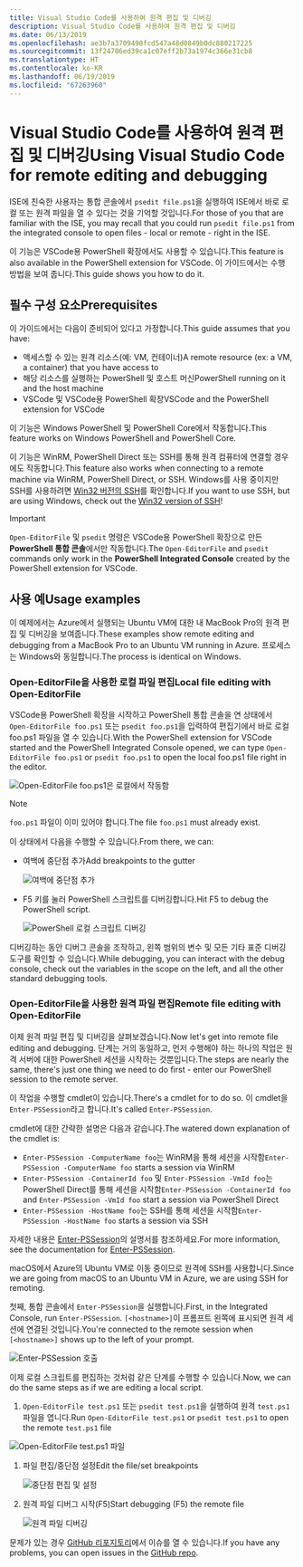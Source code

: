 ```yaml
---
title: Visual Studio Code를 사용하여 원격 편집 및 디버깅
description: Visual Studio Code를 사용하여 원격 편집 및 디버깅
ms.date: 06/13/2019
ms.openlocfilehash: ae3b7a3709498fcd547a48d0849b0dc880217225
ms.sourcegitcommit: 13f24786ed39ca1c07eff2b73a1974c366e31cb8
ms.translationtype: HT
ms.contentlocale: ko-KR
ms.lasthandoff: 06/19/2019
ms.locfileid: "67263960"
---
```

# <a name="using-visual-studio-code-for-remote-editing-and-debugging"></a><span data-ttu-id="a3aa7-103">Visual Studio Code를 사용하여 원격 편집 및 디버깅</span><span class="sxs-lookup"><span data-stu-id="a3aa7-103">Using Visual Studio Code for remote editing and debugging</span></span>

<span data-ttu-id="a3aa7-104">ISE에 친숙한 사용자는 통합 콘솔에서 `psedit file.ps1`을 실행하여 ISE에서 바로 로컬 또는 원격 파일을 열 수 있다는 것을 기억할 것입니다.</span><span class="sxs-lookup"><span data-stu-id="a3aa7-104">For those of you that are familiar with the ISE, you may recall that you could run `psedit file.ps1` from the integrated console to open files - local or remote - right in the ISE.</span></span>

<span data-ttu-id="a3aa7-105">이 기능은 VSCode용 PowerShell 확장에서도 사용할 수 있습니다.</span><span class="sxs-lookup"><span data-stu-id="a3aa7-105">This feature is also available in the PowerShell extension for VSCode.</span></span> <span data-ttu-id="a3aa7-106">이 가이드에서는 수행 방법을 보여 줍니다.</span><span class="sxs-lookup"><span data-stu-id="a3aa7-106">This guide shows you how to do it.</span></span>

## <a name="prerequisites"></a><span data-ttu-id="a3aa7-107">필수 구성 요소</span><span class="sxs-lookup"><span data-stu-id="a3aa7-107">Prerequisites</span></span>

<span data-ttu-id="a3aa7-108">이 가이드에서는 다음이 준비되어 있다고 가정합니다.</span><span class="sxs-lookup"><span data-stu-id="a3aa7-108">This guide assumes that you have:</span></span>

- <span data-ttu-id="a3aa7-109">액세스할 수 있는 원격 리소스(예: VM, 컨테이너)</span><span class="sxs-lookup"><span data-stu-id="a3aa7-109">A remote resource (ex: a VM, a container) that you have access to</span></span>
- <span data-ttu-id="a3aa7-110">해당 리소스를 실행하는 PowerShell 및 호스트 머신</span><span class="sxs-lookup"><span data-stu-id="a3aa7-110">PowerShell running on it and the host machine</span></span>
- <span data-ttu-id="a3aa7-111">VSCode 및 VSCode용 PowerShell 확장</span><span class="sxs-lookup"><span data-stu-id="a3aa7-111">VSCode and the PowerShell extension for VSCode</span></span>

<span data-ttu-id="a3aa7-112">이 기능은 Windows PowerShell 및 PowerShell Core에서 작동합니다.</span><span class="sxs-lookup"><span data-stu-id="a3aa7-112">This feature works on Windows PowerShell and PowerShell Core.</span></span>

<span data-ttu-id="a3aa7-113">이 기능은 WinRM, PowerShell Direct 또는 SSH를 통해 원격 컴퓨터에 연결할 경우에도 작동합니다.</span><span class="sxs-lookup"><span data-stu-id="a3aa7-113">This feature also works when connecting to a remote machine via WinRM, PowerShell Direct, or SSH.</span></span> <span data-ttu-id="a3aa7-114">Windows를 사용 중이지만 SSH를 사용하려면 [Win32 버전의 SSH](https://github.com/PowerShell/Win32-OpenSSH)를 확인합니다.</span><span class="sxs-lookup"><span data-stu-id="a3aa7-114">If you want to use SSH, but are using Windows, check out the [Win32 version of SSH](https://github.com/PowerShell/Win32-OpenSSH)!</span></span>

> [!IMPORTANT]
> <span data-ttu-id="a3aa7-115">`Open-EditorFile` 및 `psedit` 명령은 VSCode용 PowerShell 확장으로 만든 **PowerShell 통합 콘솔**에서만 작동합니다.</span><span class="sxs-lookup"><span data-stu-id="a3aa7-115">The `Open-EditorFile` and `psedit` commands only work in the **PowerShell Integrated Console** created by the PowerShell extension for VSCode.</span></span>

## <a name="usage-examples"></a><span data-ttu-id="a3aa7-116">사용 예</span><span class="sxs-lookup"><span data-stu-id="a3aa7-116">Usage examples</span></span>

<span data-ttu-id="a3aa7-117">이 예제에서는 Azure에서 실행되는 Ubuntu VM에 대한 내 MacBook Pro의 원격 편집 및 디버깅을 보여줍니다.</span><span class="sxs-lookup"><span data-stu-id="a3aa7-117">These examples show remote editing and debugging from a MacBook Pro to an Ubuntu VM running in Azure.</span></span> <span data-ttu-id="a3aa7-118">프로세스는 Windows와 동일합니다.</span><span class="sxs-lookup"><span data-stu-id="a3aa7-118">The process is identical on Windows.</span></span>

### <a name="local-file-editing-with-open-editorfile"></a><span data-ttu-id="a3aa7-119">Open-EditorFile을 사용한 로컬 파일 편집</span><span class="sxs-lookup"><span data-stu-id="a3aa7-119">Local file editing with Open-EditorFile</span></span>

<span data-ttu-id="a3aa7-120">VSCode용 PowerShell 확장을 시작하고 PowerShell 통합 콘솔을 연 상태에서 `Open-EditorFile foo.ps1` 또는 `psedit foo.ps1`을 입력하여 편집기에서 바로 로컬 foo.ps1 파일을 열 수 있습니다.</span><span class="sxs-lookup"><span data-stu-id="a3aa7-120">With the PowerShell extension for VSCode started and the PowerShell Integrated Console opened, we can type `Open-EditorFile foo.ps1` or `psedit foo.ps1` to open the local foo.ps1 file right in the editor.</span></span>

![Open-EditorFile foo.ps1은 로컬에서 작동함](images/Using-VSCode-for-Remote-Editing-and-Debugging/1-open-local-file.png)

>[!NOTE]
> <span data-ttu-id="a3aa7-122">`foo.ps1` 파일이 이미 있어야 합니다.</span><span class="sxs-lookup"><span data-stu-id="a3aa7-122">The file `foo.ps1` must already exist.</span></span>

<span data-ttu-id="a3aa7-123">이 상태에서 다음을 수행할 수 있습니다.</span><span class="sxs-lookup"><span data-stu-id="a3aa7-123">From there, we can:</span></span>

- <span data-ttu-id="a3aa7-124">여백에 중단점 추가</span><span class="sxs-lookup"><span data-stu-id="a3aa7-124">Add breakpoints to the gutter</span></span>

  ![여백에 중단점 추가](images/Using-VSCode-for-Remote-Editing-and-Debugging/2-adding-breakpoint-gutter.png)

- <span data-ttu-id="a3aa7-126">F5 키를 눌러 PowerShell 스크립트를 디버깅합니다.</span><span class="sxs-lookup"><span data-stu-id="a3aa7-126">Hit F5 to debug the PowerShell script.</span></span>

  ![PowerShell 로컬 스크립트 디버깅](images/Using-VSCode-for-Remote-Editing-and-Debugging/3-local-debug.png)

<span data-ttu-id="a3aa7-128">디버깅하는 동안 디버그 콘솔을 조작하고, 왼쪽 범위의 변수 및 모든 기타 표준 디버깅 도구를 확인할 수 있습니다.</span><span class="sxs-lookup"><span data-stu-id="a3aa7-128">While debugging, you can interact with the debug console, check out the variables in the scope on the left, and all the other standard debugging tools.</span></span>

### <a name="remote-file-editing-with-open-editorfile"></a><span data-ttu-id="a3aa7-129">Open-EditorFile을 사용한 원격 파일 편집</span><span class="sxs-lookup"><span data-stu-id="a3aa7-129">Remote file editing with Open-EditorFile</span></span>

<span data-ttu-id="a3aa7-130">이제 원격 파일 편집 및 디버깅을 살펴보겠습니다.</span><span class="sxs-lookup"><span data-stu-id="a3aa7-130">Now let's get into remote file editing and debugging.</span></span> <span data-ttu-id="a3aa7-131">단계는 거의 동일하고, 먼저 수행해야 하는 하나의 작업은 원격 서버에 대한 PowerShell 세션을 시작하는 것뿐입니다.</span><span class="sxs-lookup"><span data-stu-id="a3aa7-131">The steps are nearly the same, there's just one thing we need to do first - enter our PowerShell session to the remote server.</span></span>

<span data-ttu-id="a3aa7-132">이 작업을 수행할 cmdlet이 있습니다.</span><span class="sxs-lookup"><span data-stu-id="a3aa7-132">There's a cmdlet for to do so.</span></span> <span data-ttu-id="a3aa7-133">이 cmdlet을 `Enter-PSSession`라고 합니다.</span><span class="sxs-lookup"><span data-stu-id="a3aa7-133">It's called `Enter-PSSession`.</span></span>

<span data-ttu-id="a3aa7-134">cmdlet에 대한 간략한 설명은 다음과 같습니다.</span><span class="sxs-lookup"><span data-stu-id="a3aa7-134">The watered down explanation of the cmdlet is:</span></span>

- <span data-ttu-id="a3aa7-135">`Enter-PSSession -ComputerName foo`는 WinRM을 통해 세션을 시작함</span><span class="sxs-lookup"><span data-stu-id="a3aa7-135">`Enter-PSSession -ComputerName foo` starts a session via WinRM</span></span>
- <span data-ttu-id="a3aa7-136">`Enter-PSSession -ContainerId foo` 및 `Enter-PSSession -VmId foo`는 PowerShell Direct를 통해 세션을 시작함</span><span class="sxs-lookup"><span data-stu-id="a3aa7-136">`Enter-PSSession -ContainerId foo` and `Enter-PSSession -VmId foo` start a session via PowerShell Direct</span></span>
- <span data-ttu-id="a3aa7-137">`Enter-PSSession -HostName foo`는 SSH를 통해 세션을 시작함</span><span class="sxs-lookup"><span data-stu-id="a3aa7-137">`Enter-PSSession -HostName foo` starts a session via SSH</span></span>

<span data-ttu-id="a3aa7-138">자세한 내용은 [Enter-PSSession](/powershell/module/microsoft.powershell.core/enter-pssession)의 설명서를 참조하세요.</span><span class="sxs-lookup"><span data-stu-id="a3aa7-138">For more information, see the documentation for [Enter-PSSession](/powershell/module/microsoft.powershell.core/enter-pssession).</span></span>

<span data-ttu-id="a3aa7-139">macOS에서 Azure의 Ubuntu VM로 이동 중이므로 원격에 SSH를 사용합니다.</span><span class="sxs-lookup"><span data-stu-id="a3aa7-139">Since we are going from macOS to an Ubuntu VM in Azure, we are using SSH for remoting.</span></span>

<span data-ttu-id="a3aa7-140">첫째, 통합 콘솔에서 `Enter-PSSession`을 실행합니다.</span><span class="sxs-lookup"><span data-stu-id="a3aa7-140">First, in the Integrated Console, run `Enter-PSSession`.</span></span> <span data-ttu-id="a3aa7-141">`[<hostname>]`이 프롬프트 왼쪽에 표시되면 원격 세션에 연결된 것입니다.</span><span class="sxs-lookup"><span data-stu-id="a3aa7-141">You're connected to the remote session when `[<hostname>]` shows up to the left of your prompt.</span></span>

![Enter-PSSession 호출](images/Using-VSCode-for-Remote-Editing-and-Debugging/4-enter-pssession.png)

<span data-ttu-id="a3aa7-143">이제 로컬 스크립트를 편집하는 것처럼 같은 단계를 수행할 수 있습니다.</span><span class="sxs-lookup"><span data-stu-id="a3aa7-143">Now, we can do the same steps as if we are editing a local script.</span></span>

1. <span data-ttu-id="a3aa7-144">`Open-EditorFile test.ps1` 또는 `psedit test.ps1`을 실행하여 원격 `test.ps1` 파일을 엽니다.</span><span class="sxs-lookup"><span data-stu-id="a3aa7-144">Run `Open-EditorFile test.ps1` or `psedit test.ps1` to open the remote `test.ps1` file</span></span>

  ![Open-EditorFile test.ps1 파일](images/Using-VSCode-for-Remote-Editing-and-Debugging/5-open-remote-file.png)

1. <span data-ttu-id="a3aa7-146">파일 편집/중단점 설정</span><span class="sxs-lookup"><span data-stu-id="a3aa7-146">Edit the file/set breakpoints</span></span>

   ![중단점 편집 및 설정](images/Using-VSCode-for-Remote-Editing-and-Debugging/6-set-breakpoints.png)

1. <span data-ttu-id="a3aa7-148">원격 파일 디버그 시작(F5)</span><span class="sxs-lookup"><span data-stu-id="a3aa7-148">Start debugging (F5) the remote file</span></span>

   ![원격 파일 디버깅](images/Using-VSCode-for-Remote-Editing-and-Debugging/7-start-debugging.png)

<span data-ttu-id="a3aa7-150">문제가 있는 경우 [GitHub 리포지토리](https://github.com/powershell/vscode-powershell)에서 이슈를 열 수 있습니다.</span><span class="sxs-lookup"><span data-stu-id="a3aa7-150">If you have any problems, you can open issues in the [GitHub repo](https://github.com/powershell/vscode-powershell).</span></span>
